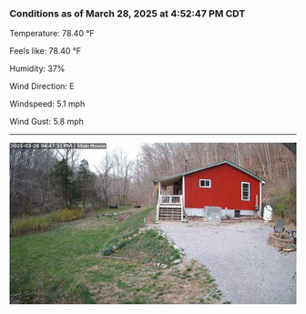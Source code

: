 ### Conditions as of March 28, 2025 at 4:52:47 PM CDT 

Temperature: 78.40 &deg;F

Feels like: 78.40 &deg;F

Humidity: 37%

Wind Direction: E

Windspeed: 5.1 mph

Wind Gust: 5.8 mph

---

<img src="./images/latest.jpeg"/>


